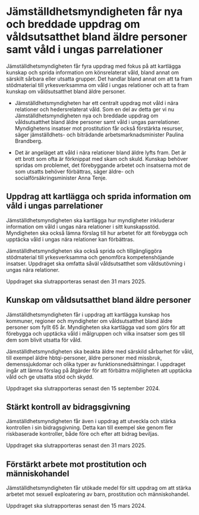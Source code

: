 # Jämställdhetsmyndigheten får nya och breddade uppdrag om våldsutsatthet bland äldre personer samt våld i ungas parrelationer

Jämställdhetsmyndigheten får fyra uppdrag med fokus på att kartlägga kunskap och sprida information om könsrelaterat våld, bland annat om särskilt sårbara eller utsatta grupper. Det handlar bland annat om att ta fram stödmaterial till yrkesverksamma om våld i ungas relationer och att ta fram kunskap om våldsutsatthet bland äldre personer.

- Jämställdhetsmyndigheten har ett centralt uppdrag mot våld i nära relationer och hedersrelaterat våld. Som en del av detta ger vi nu Jämställdhetsmyndigheten nya och breddade uppdrag om våldsutsatthet bland äldre personer samt våld i ungas parrelationer. Myndighetens insatser mot prostitution får också förstärkta resurser, säger jämställdhets- och biträdande arbetsmarknadsminister Paulina Brandberg.

- Det är angeläget att våld i nära relationer bland äldre lyfts fram. Det är ett brott som ofta är förknippat med skam och skuld. Kunskap behöver spridas om problemet, det förebyggande arbetet och insatserna mot de som utsatts behöver förbättras, säger äldre- och socialförsäkringsminister Anna Tenje.

## Uppdrag att kartlägga och sprida information om våld i ungas parrelationer

Jämställdhetsmyndigheten ska kartlägga hur myndigheter inkluderar information om våld i ungas nära relationer i sitt kunskapsstöd. Myndigheten ska också lämna förslag till hur arbetet för att förebygga och upptäcka våld i ungas nära relationer kan förbättras.

Jämställdhetsmyndigheten ska också sprida och tillgängliggöra stödmaterial till yrkesverksamma och genomföra kompetenshöjande insatser. Uppdraget ska omfatta såväl våldsutsatthet som våldsutövning i ungas nära relationer.

Uppdraget ska slutrapporteras senast den 31 mars 2025.

## Kunskap om våldsutsatthet bland äldre personer

Jämställdhetsmyndigheten får i uppdrag att kartlägga kunskap hos kommuner, regioner och myndigheter om våldsutsatthet bland äldre personer som fyllt 65 år. Myndigheten ska kartlägga vad som görs för att förebygga och upptäcka våld i målgruppen och vilka insatser som ges till dem som blivit utsatta för våld.

Jämställdhetsmyndigheten ska beakta äldre med särskild sårbarhet för våld, till exempel äldre hbtqi-personer, äldre personer med missbruk, demenssjukdomar och olika typer av funktionsnedsättningar. I uppdraget ingår att lämna förslag på åtgärder för att förbättra möjligheten att upptäcka våld och ge utsatta stöd och skydd.

Uppdraget ska slutrapporteras senast den 15 september 2024.

## Stärkt kontroll av bidragsgivning

Jämställdhetsmyndigheten får även i uppdrag att utveckla och stärka kontrollen i sin bidragsgivning. Detta kan till exempel ske genom fler riskbaserade kontroller, både före och efter att bidrag beviljas.

Uppdraget ska slutrapporteras senast den 31 mars 2025.

## Förstärkt arbete mot prostitution och människohandel

Jämställdhetsmyndigheten får utökade medel för sitt uppdrag om att stärka arbetet mot sexuell exploatering av barn, prostitution och människohandel.

Uppdraget ska slutrapporteras senast den 15 mars 2024.

